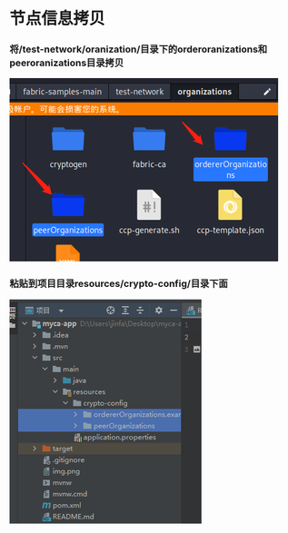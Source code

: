 # 节点信息拷贝
### 将/test-network/oranization/目录下的orderoranizations和peeroranizations目录拷贝

![copy.png](copy.png)


### 粘贴到项目目录resources/crypto-config/目录下面
![paste.png](paste.png)